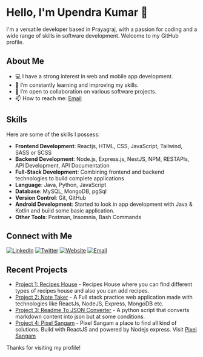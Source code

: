 # Hello, I'm Upendra Kumar 👋

I'm a versatile developer based in Prayagraj, with a passion for coding and a wide range of skills in software development. Welcome to my GitHub profile.

## About Me

- 💻 I have a strong interest in web and mobile app development.
- 🌱 I’m constantly learning and improving my skills.
- 👯 I’m open to collaboration on various software projects.
- 📫 How to reach me: [Email](mailto:kupendra.dev@gmail.com)

## Skills

Here are some of the skills I possess:

- **Frontend Development**: Reactjs, HTML, CSS, JavaScript, Tailwind, SASS or SCSS
- **Backend Development**: Node.js, Express.js, NestJS, NPM, RESTAPIs, API Development, API Documentation
- **Full-Stack Development**: Combining frontend and backend technologies to build complete applications
- **Language**: Java, Python, JavaScript
- **Database**: MySQL, MongoDB, pgSql
- **Version Control**: Git, GitHub
- **Android Development**: Started to look in app development with Java & Kotlin and build some basic application.
- **Other Tools**: Postman, Insomnia, Bash Commands

## Connect with Me

[![LinkedIn](https://img.shields.io/badge/LinkedIn-Connect-blue)](https://www.linkedin.com/in/upendra-kumar-9832801b6/)
[![Twitter](https://img.shields.io/badge/Twitter-Follow-blue)](https://twitter.com/kumar__upendra)
[![Website](https://img.shields.io/badge/Website-Visit-brightgreen)](https://kupendra-v2.netlify.app/)
[![Email](https://img.shields.io/badge/Email-Contact-red)](mailto:kuupendra564@gmail.com)

## Recent Projects

- [Project 1: Recipes House](https://github.com/Kr-Upendra/Recipe-House) - Recipes House where you can find different types of recipes house and also you can add recipes.
- [Project 2: Note Taker](https://github.com/Kr-Upendra/note-taker) - A Full stack practice web application made with technologies like ReactJs, NodeJS, Express, MongoDB etc.
- [Project 3: Readme To JSON Converter](https://github.com/Kr-Upendra/markdown-to-json) - A python script that converts markdown content into json but at some conditions.
- [Project 4: Pixel Sangam](https://github.com/Kr-Upendra/Pixel-Sangam) - Pixel Sangam a place to find all kind of solutions. Build with ReactJS and powered by Nodejs express. Visit [Pixel Sangam](https://pixelsangam.netlify.app)

Thanks for visiting my profile!
